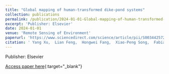```yaml
---
title: "Global mapping of human-transformed dike-pond systems"
collection: publications
permalink: /publication/2024-01-01-Global-mapping-of-human-transformed-dike-pond-systems
excerpt: 'Publisher: Elsevier'
date: 2024-01-01
venue: 'Remote Sensing of Environment'
paperurl: 'https://www.sciencedirect.com/science/article/pii/S0034425724003808'
citation: ' Yang Xu,  Lian Feng,  Hongwei Fang,  Xiao-Peng Song,  Fabian Gieseke,  Ankit Kariryaa,  Stefan Oehmcke,  Luke Gibson,  Xiating Jiang,  Ruimin Lin, &quot;Global mapping of human-transformed dike-pond systems.&quot; Remote Sensing of Environment, 2024.'
---
```

Publisher: Elsevier

[Access paper here](https://www.sciencedirect.com/science/article/pii/S0034425724003808){:target="_blank"}
